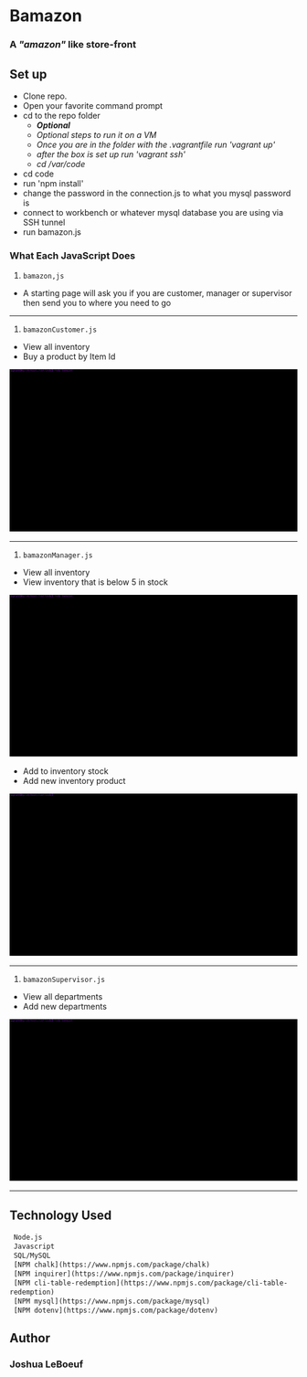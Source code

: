 # Bamazon 

### A *"amazon"* like store-front

## Set up

- Clone repo.
- Open your favorite command prompt
- cd to the repo folder
    - *__Optional__* 
    - *Optional steps to run it on a VM*
    - *Once you are in the folder with the .vagrantfile run 'vagrant up'*
    - *after the box is set up run 'vagrant ssh'*
    - *cd /var/code*
- cd code
- run 'npm install'
- change the password in the connection.js to what you mysql password is
- connect to workbench or whatever mysql database you are using via SSH tunnel
- run bamazon.js

### What Each JavaScript Does

1. `bamazon,js`

- A starting page will ask you if you are customer, manager or supervisor then send you to where you need to go

-----------------------

1. `bamazonCustomer.js`

- View all inventory
- Buy a product by Item Id 

![customerGif](./code/gifs/customer_1.gif)

-----------------------

1. `bamazonManager.js`

- View all inventory
- View inventory that is below 5 in stock

![manager](./code/gifs/manager1.gif)

- Add to inventory stock
- Add new inventory product

![manager](./code/gifs/manager2.gif)

-----------------------

1. `bamazonSupervisor.js`

- View all departments
- Add new departments

![supervisor](./code/gifs/supervisor.gif)


-----------------------

## Technology Used

     Node.js
     Javascript
     SQL/MySQL
     [NPM chalk](https://www.npmjs.com/package/chalk)
     [NPM inquirer](https://www.npmjs.com/package/inquirer)
     [NPM cli-table-redemption](https://www.npmjs.com/package/cli-table-redemption)
     [NPM mysql](https://www.npmjs.com/package/mysql)
     [NPM dotenv](https://www.npmjs.com/package/dotenv)

## Author
### **Joshua LeBoeuf**